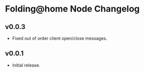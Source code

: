 Folding@home Node Changelog
===========================

## v0.0.3
 - Fixed out of order client open/close messages.

## v0.0.1
 - Initial release.
